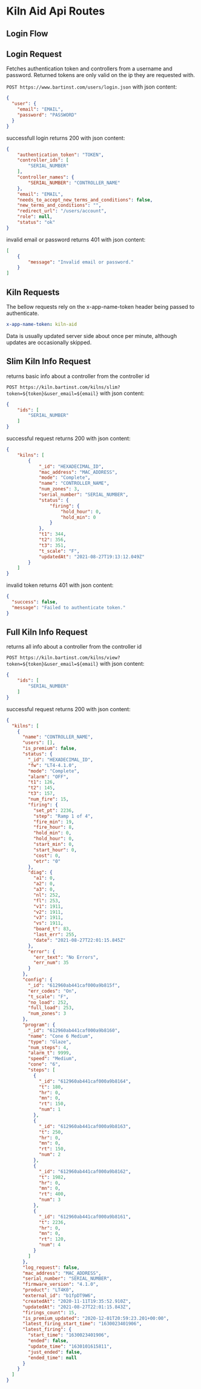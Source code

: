 # Kiln Aid Api Routes

## Login Flow

## Login Request

Fetches authentication token and controllers from a username and password.
Returned tokens are only valid on the ip they are requested with.

`POST https://www.bartinst.com/users/login.json` with json content:

```json
{
  "user": {
    "email": "EMAIL",
    "password": "PASSWORD"
  }
}
```

successfull login returns 200 with json content:

```json
{
    "authentication_token": "TOKEN",
    "controller_ids": [
        "SERIAL_NUMBER"
    ],
    "controller_names": {
        "SERIAL_NUMBER": "CONTROLLER_NAME"
    },
    "email": "EMAIL",
    "needs_to_accept_new_terms_and_conditions": false,
    "new_terms_and_conditions": "",
    "redirect_url": "/users/account",
    "role": null,
    "status": "ok"
}
```

invalid email or password returns 401 with json content:

```json
[
    {
        "message": "Invalid email or password."
    }
]
```

## Kiln Requests

The bellow requests rely on the x-app-name-token header being passed to authenticate.

```yml
x-app-name-token: kiln-aid
```

Data is usually updated server side about once per minute, although updates are occasionally skipped.

## Slim Kiln Info Request

returns basic info about a controller from the controller id

`POST https://kiln.bartinst.com/kilns/slim?token=${token}&user_email=${email}` with json content:

```json
{
    "ids": [
        "SERIAL_NUMBER"
    ]
}
```

successful request returns 200 with json content:

```json
{
    "kilns": [
        {
            "_id": "HEXADECIMAL_ID",
            "mac_address": "MAC_ADDRESS",
            "mode": "Complete",
            "name": "CONTROLLER_NAME",
            "num_zones": 3,
            "serial_number": "SERIAL_NUMBER",
            "status": {
                "firing": {
                    "hold_hour": 0,
                    "hold_min": 0
                }
            },
            "t1": 344,
            "t2": 356,
            "t3": 351,
            "t_scale": "F",
            "updatedAt": "2021-08-27T19:13:12.049Z"
        }
    ]
}
```

invalid token returns 401 with json content:

```json
{
  "success": false,
  "message": "Failed to authenticate token."
}
```

## Full Kiln Info Request

returns all info about a controller from the controller id

`POST https://kiln.bartinst.com/kilns/view?token=${token}&user_email=${email}` with json content:

```json
{
    "ids": [
        "SERIAL_NUMBER"
    ]
}
```

successful request returns 200 with json content:

```json
{
  "kilns": [
    {
      "name": "CONTROLLER_NAME",
      "users": [],
      "is_premium": false,
      "status": {
        "_id": "HEXADECIMAL_ID",
        "fw": "LT4-4.1.0",
        "mode": "Complete",
        "alarm": "OFF",
        "t1": 126,
        "t2": 145,
        "t3": 157,
        "num_fire": 15,
        "firing": {
          "set_pt": 2236,
          "step": "Ramp 1 of 4",
          "fire_min": 19,
          "fire_hour": 8,
          "hold_min": 0,
          "hold_hour": 0,
          "start_min": 0,
          "start_hour": 0,
          "cost": 0,
          "etr": "0"
        },
        "diag": {
          "a1": 0,
          "a2": 0,
          "a3": 0,
          "nl": 252,
          "fl": 253,
          "v1": 1911,
          "v2": 1911,
          "v3": 1911,
          "vs": 1911,
          "board_t": 83,
          "last_err": 255,
          "date": "2021-08-27T22:01:15.845Z"
        },
        "error": {
          "err_text": "No Errors",
          "err_num": 35
        }
      },
      "config": {
        "_id": "612960ab441caf000a9b815f",
        "err_codes": "On",
        "t_scale": "F",
        "no_load": 252,
        "full_load": 253,
        "num_zones": 3
      },
      "program": {
        "_id": "612960ab441caf000a9b8160",
        "name": "Cone 6 Medium",
        "type": "Glaze",
        "num_steps": 4,
        "alarm_t": 9999,
        "speed": "Medium",
        "cone": "6",
        "steps": [
          {
            "_id": "612960ab441caf000a9b8164",
            "t": 180,
            "hr": 0,
            "mn": 0,
            "rt": 150,
            "num": 1
          },
          {
            "_id": "612960ab441caf000a9b8163",
            "t": 250,
            "hr": 0,
            "mn": 0,
            "rt": 150,
            "num": 2
          },
          {
            "_id": "612960ab441caf000a9b8162",
            "t": 1982,
            "hr": 0,
            "mn": 0,
            "rt": 400,
            "num": 3
          },
          {
            "_id": "612960ab441caf000a9b8161",
            "t": 2236,
            "hr": 0,
            "mn": 0,
            "rt": 120,
            "num": 4
          }
        ]
      },
      "log_request": false,
      "mac_address": "MAC_ADDRESS",
      "serial_number": "SERIAL_NUMBER",
      "firmware_version": "4.1.0",
      "product": "LT4K0",
      "external_id": "b1fpDT9W6",
      "createdAt": "2020-11-11T19:35:52.910Z",
      "updatedAt": "2021-08-27T22:01:15.843Z",
      "firings_count": 15,
      "is_premium_updated": "2020-12-01T20:59:23.201+00:00",
      "latest_firing_start_time": "1630023401906",
      "latest_firing": {
        "start_time": "1630023401906",
        "ended": false,
        "update_time": "1630101615811",
        "just_ended": false,
        "ended_time": null
      }
    }
  ]
}
```
